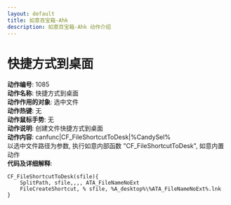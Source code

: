 ```yaml
---
layout: default
title: 如意百宝箱-Ahk
description: 如意百宝箱-Ahk 动作介绍
---
```

<link rel="stylesheet" href="../actions/css/atom-one-light.min.css">
<script src="../actions/js/highlight.min.js"></script>
<script>hljs.highlightAll();</script>

# [](#header-2) 快捷方式到桌面
**动作编号**: 1085  
**动作名称**: 快捷方式到桌面  
**动作作用的对象**: 选中文件  
**动作热键**: 无  
**动作鼠标手势**: 无  
**动作说明**: 创建文件快捷方式到桌面    
**动作内容**: canfunc|CF_FileShortcutToDesk|%CandySel%  
以选中文件路径为参数, 执行如意内部函数 "CF_FileShortcutToDesk", 如意内置动作  
**代码及详细解释**:  
```AutoHotkey
CF_FileShortcutToDesk(sfile){
	SplitPath, sfile,,,, ATA_FileNameNoExt
	FileCreateShortcut, % sfile, %A_desktop%\%ATA_FileNameNoExt%.lnk
}
```